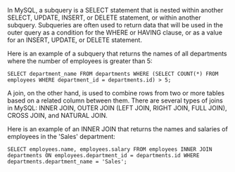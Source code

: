 In MySQL, a subquery is a SELECT statement that is nested within another SELECT, UPDATE, INSERT, or DELETE statement, or within another subquery. Subqueries are often used to return data that will be used in the outer query as a condition for the WHERE or HAVING clause, or as a value for an INSERT, UPDATE, or DELETE statement.

Here is an example of a subquery that returns the names of all departments where the number of employees is greater than 5:



`SELECT department_name
FROM departments
WHERE (SELECT COUNT(*) FROM employees WHERE department_id = departments.id) > 5;` 

A join, on the other hand, is used to combine rows from two or more tables based on a related column between them. There are several types of joins in MySQL: INNER JOIN, OUTER JOIN (LEFT JOIN, RIGHT JOIN, FULL JOIN), CROSS JOIN, and NATURAL JOIN.

Here is an example of an INNER JOIN that returns the names and salaries of employees in the 'Sales' department:



`SELECT employees.name, employees.salary
FROM employees
INNER JOIN departments ON employees.department_id = departments.id
WHERE departments.department_name = 'Sales';` 
